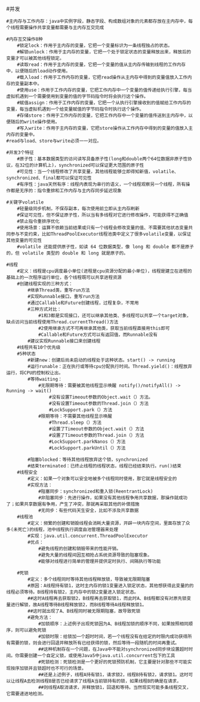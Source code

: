#并发

	#主内存与工作内存：java中实例字段，静态字段、构成数组对象的元素都存放在主内存中，每个线程需要操作共享变量都需要与主内存互交完成
	
	#内存互交操作8种
		#锁定lock：作用于主内存的变量，它把一个变量标识为一条线程独占的状态。
		#解锁unlock：作用于主内存的变量，它把一个处于锁定状态的变量释放出来，释放后的变量才可以被其他线程锁定。
		#读取read：作用于主内存的变量，它把一个变量的值从主内存传输到线程的工作内存中，以便随后的load动作使用。
		#载入load：作用于工作内存的变量，它把read操作从主内存中得到的变量值放入工作内存的变量副本中。
		#使用use：作用于工作内存的变量，它把工作内存中一个变量的值传递给执行引擎，每当虚拟机遇到一个需要使用到变量的值的字节码指令时将会执行这个操作。
		#赋值assign：作用于工作内存的变量，它把一个从执行引擎接收到的值赋给工作内存的变量，每当虚拟机遇到一个给变量赋值的字节码指令时执行这个操作。
		#存储store：作用于工作内存的变量，它把工作内存中一个变量的值传送到主内存中，以便随后的write操作使用。
		#写入write：作用于主内存的变量，它把store操作从工作内存中得到的变量的值放入主内存的变量中。
	#read与load、store与write必须一一对应。
	
	#并发3个特征
		#原子性：基本数据类型的访问读写具备原子性(long和double两个64位数据非原子性协议，在32位的计算机上)，synchronized可以保证更大范围的原子性
		#可见性：当一个线程修改了共享变量，其他线程能够立即得知新值，volatile、synchronized、final都可以保证可见性
		#有序性：java天然有序：线程内表现为串行的语义，一个线程观察另一个线程，所有操作都是无序的：指令重排和工作内存与主内存同步延迟现象
	
	#关键字volatile
		#轻量级同步机制，不保存副本，每次使用前立即从主内存刷新
		#保证可见性，但不保证原子性，所以当有多线程对它进行修改操作，可能获得不正确值
		#禁止指令重排序优化
		#使用场景：运算不依赖当前结果或只有一个线程会修改变量的值、不需要其他状态变量共同参与不变约束，比如ThreadPoolExecutor线程池类中定义了很多volatile变量，以保证其他变量的可见性
		#volatile 还能提供原子性，如读 64 位数据类型，像 long 和 double 都不是原子的，但 volatile 类型的 double 和 long 就是原子的。
	
	#线程
		#定义：线程是cpu调度最小单位(进程是cpu资源分配的最小单位)，线程是建立在进程的基础上的一次程序运行单位，各个线程既可以共享进程资源
		#创建线程实现的三种方式：
			#继承Thread类，重写run方法
			#实现Runnable接口，重写run方法
			#通过Callable和Future创建线程，过程复杂，不常用
			#三种方式对比：
				#1和3都是实现接口，还可以继承其他类、多线程可以共享一个target对象，缺点访问当前线程使用Thread.currentThread()方法
				#2使用继承方式不可再继承其他类，获取当前线程直接用this即可
				#Callable和Future方式可以有返回值，而Runnable没有
			#建议实现Runnable接口来创建线程
		#线程共有10个优先级
		#5种状态
			#新建new：创建后尚未启动的线程处于这种状态。start() -> running
			#运行runable：正在执行或等待cpu分配执行时间。Thread.yield()：线程放弃运行，将CPU的控制权让出。
			#等待waiting：
				#无限期等待：需要被其他线程显示唤醒 notify()/notifyAll() -> Running -> wait()
					#没有设置Timeout参数的Object.wait（）方法。
					#没有设置Timeout参数的Thread.join（）方法
					#LockSupport.park（）方法
				#限期等待：不需要其他线程显示唤醒
					#Thread.sleep（）方法
					#设置了Timeout参数的Object.wait（）方法
					#设置了Timeout参数的Thread.join（）方法
					#LockSupport.parkNanos（）方法
					#LockSupport.parkUntil（）方法
					
			#阻塞blocked：等待其他线程放弃这个锁，synchronized
			#结束terminated：已终止线程的线程状态，线程已经结束执行。run()结束
		#线程安全
			#定义：如果一个对象可以安全地被多个线程同时使用，那它就是线程安全的
			#实现方法：
				#阻塞同步：synchronized和重入锁(ReentrantLock)
				#非阻塞同步：先进行操作，如果没有其他线程争用共享数据，那操作就成功了；如果共享数据有争用，产生了冲突，那就再采取其他的补偿措施
				#无同步：有些代码天生安全，比如不涉及共享数据
		#线程池
			#定义：频繁的创建和销毁线程会消耗大量资源，开辟一块内存空间，里面存放了众多(未死亡)的线程，池中线程执行调度由池管理器来处理
			#实现：java.util.concurrent.ThreadPoolExecutor
			#优点：
				#避免线程的创建和销毁带来的性能开销。
				#避免大量的线程间因互相抢占系统资源导致的阻塞现象。
				#能够对线程进行简单的管理并提供定时执行、间隔执行等功能
	
		#死锁
			#定义：多个线程同时等待其他线程释放锁，导致被无限期阻塞
			#原因：A线程持有锁1，这时主内存的锁1变量进入锁定状态，其他想获得此变量的的线程必须等待。B线程持有锁2，主内存中的锁2变量进入锁定状态。
			##这时A线程再去获取锁2，B线程再去获取锁1，而此时A、B线程都没有对原先锁变量进行解锁，故A线程等待B线程释放锁2，而B线程等待A线程释放锁1。
			##这时就出现了A、B线程同时被无限期阻塞，故导致死锁
			#避免方法：
				#加锁顺序：上述例子出现死锁因为A、B线程加锁的顺序不同，如果按照相同顺序，则可以避免死锁
				#加锁时限：给锁加一个超时时间，若一个线程没有在给定的时限内成功获得所有需要的锁，则会进行回退并释放所有已经获得的锁，然后等待一段随机的时间再重试。
				##这种机制存在一个问题，在Java中不能对synchronized同步块设置超时时间。你需要创建一个自定义锁，或使用Java5中java.util.concurrent包下的工具
				#死锁检测：死锁检测是一个更好的死锁预防机制，它主要是针对那些不可能实现按序加锁并且锁超时也不可行的场景。
				##还是上述例子，线程A持有锁1，请求锁2，线程B持有锁2，请求锁1。这时可以让线程A去检测线程B是否已经请求了线程A当前锁持有的锁，如果线程B的确是在请求，
				##则线程A取消请求，并释放锁1，回退和等待。当然现实可能多条线程交叉，它需要递进地检测。
